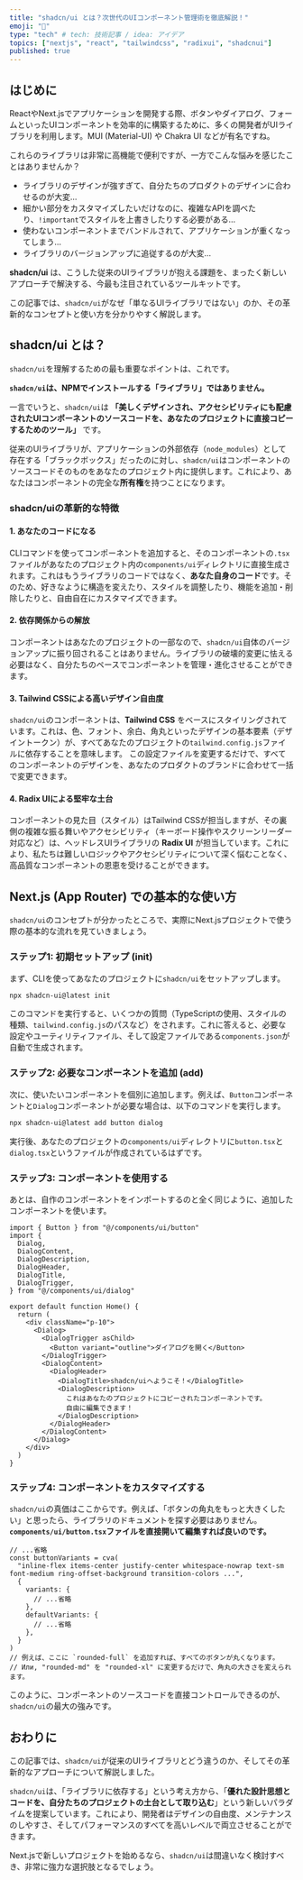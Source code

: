 ```yaml
---
title: "shadcn/ui とは？次世代のUIコンポーネント管理術を徹底解説！"
emoji: "🧩"
type: "tech" # tech: 技術記事 / idea: アイデア
topics: ["nextjs", "react", "tailwindcss", "radixui", "shadcnui"]
published: true
---
```


## はじめに

ReactやNext.jsでアプリケーションを開発する際、ボタンやダイアログ、フォームといったUIコンポーネントを効率的に構築するために、多くの開発者がUIライブラリを利用します。MUI (Material-UI) や Chakra UI などが有名ですね。

これらのライブラリは非常に高機能で便利ですが、一方でこんな悩みを感じたことはありませんか？

*   ライブラリのデザインが強すぎて、自分たちのプロダクトのデザインに合わせるのが大変…
*   細かい部分をカスタマイズしたいだけなのに、複雑なAPIを調べたり、`!important`でスタイルを上書きしたりする必要がある…
*   使わないコンポーネントまでバンドルされて、アプリケーションが重くなってしまう…
*   ライブラリのバージョンアップに追従するのが大変…

**shadcn/ui** は、こうした従来のUIライブラリが抱える課題を、まったく新しいアプローチで解決する、今最も注目されているツールキットです。

この記事では、`shadcn/ui`がなぜ「単なるUIライブラリではない」のか、その革新的なコンセプトと使い方を分かりやすく解説します。

## shadcn/ui とは？

`shadcn/ui`を理解するための最も重要なポイントは、これです。

**`shadcn/ui`は、NPMでインストールする「ライブラリ」ではありません。**

一言でいうと、`shadcn/ui`は **「美しくデザインされ、アクセシビリティにも配慮されたUIコンポーネントのソースコードを、あなたのプロジェクトに直接コピーするためのツール」** です。

従来のUIライブラリが、アプリケーションの外部依存（`node_modules`）として存在する「ブラックボックス」だったのに対し、`shadcn/ui`はコンポーネントのソースコードそのものをあなたのプロジェクト内に提供します。これにより、あなたはコンポーネントの完全な**所有権**を持つことになります。

### shadcn/uiの革新的な特徴

#### 1. あなたのコードになる
CLIコマンドを使ってコンポーネントを追加すると、そのコンポーネントの`.tsx`ファイルがあなたのプロジェクト内の`components/ui`ディレクトリに直接生成されます。これはもうライブラリのコードではなく、**あなた自身のコード**です。そのため、好きなように構造を変えたり、スタイルを調整したり、機能を追加・削除したりと、自由自在にカスタマイズできます。

#### 2. 依存関係からの解放
コンポーネントはあなたのプロジェクトの一部なので、`shadcn/ui`自体のバージョンアップに振り回されることはありません。ライブラリの破壊的変更に怯える必要はなく、自分たちのペースでコンポーネントを管理・進化させることができます。

#### 3. Tailwind CSSによる高いデザイン自由度
`shadcn/ui`のコンポーネントは、**Tailwind CSS** をベースにスタイリングされています。これは、色、フォント、余白、角丸といったデザインの基本要素（デザイントークン）が、すべてあなたのプロジェクトの`tailwind.config.js`ファイルに依存することを意味します。
この設定ファイルを変更するだけで、すべてのコンポーネントのデザインを、あなたのプロダクトのブランドに合わせて一括で変更できます。

#### 4. Radix UIによる堅牢な土台
コンポーネントの見た目（スタイル）はTailwind CSSが担当しますが、その裏側の複雑な振る舞いやアクセシビリティ（キーボード操作やスクリーンリーダー対応など）は、ヘッドレスUIライブラリの **Radix UI** が担当しています。これにより、私たちは難しいロジックやアクセシビリティについて深く悩むことなく、高品質なコンポーネントの恩恵を受けることができます。

## Next.js (App Router) での基本的な使い方

`shadcn/ui`のコンセプトが分かったところで、実際にNext.jsプロジェクトで使う際の基本的な流れを見ていきましょう。

### ステップ1: 初期セットアップ (init)

まず、CLIを使ってあなたのプロジェクトに`shadcn/ui`をセットアップします。

```bash
npx shadcn-ui@latest init
```

このコマンドを実行すると、いくつかの質問（TypeScriptの使用、スタイルの種類、`tailwind.config.js`のパスなど）をされます。これに答えると、必要な設定やユーティリティファイル、そして設定ファイルである`components.json`が自動で生成されます。

### ステップ2: 必要なコンポーネントを追加 (add)

次に、使いたいコンポーネントを個別に追加します。例えば、`Button`コンポーネントと`Dialog`コンポーネントが必要な場合は、以下のコマンドを実行します。

```bash
npx shadcn-ui@latest add button dialog
```

実行後、あなたのプロジェクトの`components/ui`ディレクトリに`button.tsx`と`dialog.tsx`というファイルが作成されているはずです。

### ステップ3: コンポーネントを使用する

あとは、自作のコンポーネントをインポートするのと全く同じように、追加したコンポーネントを使います。

```tsx:app/page.tsx
import { Button } from "@/components/ui/button"
import {
  Dialog,
  DialogContent,
  DialogDescription,
  DialogHeader,
  DialogTitle,
  DialogTrigger,
} from "@/components/ui/dialog"

export default function Home() {
  return (
    <div className="p-10">
      <Dialog>
        <DialogTrigger asChild>
          <Button variant="outline">ダイアログを開く</Button>
        </DialogTrigger>
        <DialogContent>
          <DialogHeader>
            <DialogTitle>shadcn/uiへようこそ！</DialogTitle>
            <DialogDescription>
              これはあなたのプロジェクトにコピーされたコンポーネントです。
              自由に編集できます！
            </DialogDescription>
          </DialogHeader>
        </DialogContent>
      </Dialog>
    </div>
  )
}
```

### ステップ4: コンポーネントをカスタマイズする

`shadcn/ui`の真価はここからです。例えば、「ボタンの角丸をもっと大きくしたい」と思ったら、ライブラリのドキュメントを探す必要はありません。
**`components/ui/button.tsx`ファイルを直接開いて編集すれば良いのです。**

```tsx:components/ui/button.tsx
// ...省略
const buttonVariants = cva(
  "inline-flex items-center justify-center whitespace-nowrap text-sm font-medium ring-offset-background transition-colors ...",
  {
    variants: {
      // ...省略
    },
    defaultVariants: {
      // ...省略
    },
  }
)
// 例えば、ここに `rounded-full` を追加すれば、すべてのボタンが丸くなります。
// Или, "rounded-md" を "rounded-xl" に変更するだけで、角丸の大きさを変えられます。
```
このように、コンポーネントのソースコードを直接コントロールできるのが、`shadcn/ui`の最大の強みです。

## おわりに

この記事では、`shadcn/ui`が従来のUIライブラリとどう違うのか、そしてその革新的なアプローチについて解説しました。

`shadcn/ui`は、「ライブラリに依存する」という考え方から、「**優れた設計思想とコードを、自分たちのプロジェクトの土台として取り込む**」という新しいパラダイムを提案しています。これにより、開発者はデザインの自由度、メンテナンスのしやすさ、そしてパフォーマンスのすべてを高いレベルで両立させることができます。

Next.jsで新しいプロジェクトを始めるなら、`shadcn/ui`は間違いなく検討すべき、非常に強力な選択肢となるでしょう。